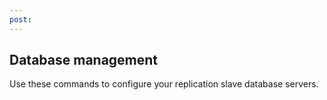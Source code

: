 ```yaml
---
post: 
---
```


## Database management

Use these commands to configure your replication slave database servers.


